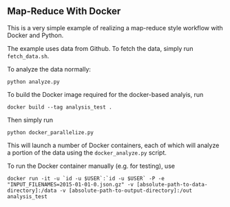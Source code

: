 ## Map-Reduce With Docker

This is a very simple example of realizing a map-reduce style workflow with Docker and Python.

The example uses data from Github. To fetch the data, simply run `fetch_data.sh`.

To analyze the data normally:

    python analyze.py

To build the Docker image required for the docker-based analyis, run

    docker build --tag analysis_test .

Then simply run

    python docker_parallelize.py

This will launch a number of Docker containers, each of which will analyze a portion of the
data using the `docker_analyze.py` script.

To run the Docker container manually (e.g. for testing), use

    docker run -it -u `id -u $USER`:`id -u $USER` -P -e "INPUT_FILENAMES=2015-01-01-0.json.gz" -v [absolute-path-to-data-directory]:/data -v [absolute-path-to-output-directory]:/out analysis_test
